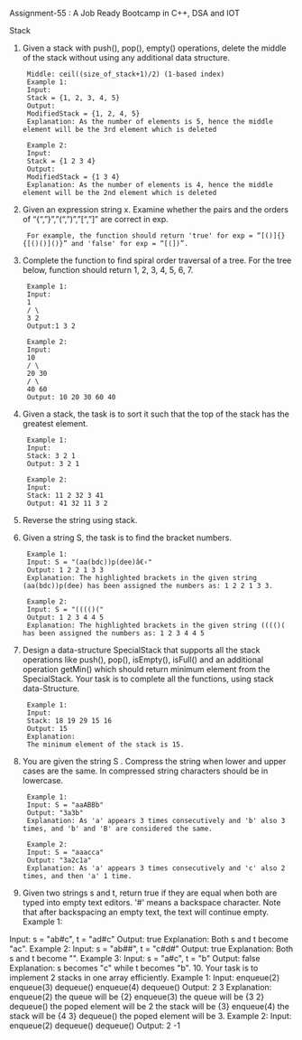 Assignment-55 : A Job Ready Bootcamp in C++, DSA and IOT

Stack

1. Given a stack with push(), pop(), empty() operations, delete the middle of the stack without using any additional data structure.
 
        Middle: ceil((size_of_stack+1)/2) (1-based index)
        Example 1:
        Input:
        Stack = {1, 2, 3, 4, 5}
        Output:
        ModifiedStack = {1, 2, 4, 5}
        Explanation: As the number of elements is 5, hence the middle element will be the 3rd element which is deleted
        
        Example 2:
        Input:
        Stack = {1 2 3 4}
        Output:
        ModifiedStack = {1 3 4}
        Explanation: As the number of elements is 4, hence the middle element will be the 2nd element which is deleted

2. Given an expression string x. Examine whether the pairs and the orders of “{“,”}”,”(“,”)”,”[“,”]” are correct in exp.

        For example, the function should return 'true' for exp = “[()]{}{[()()]()}” and 'false' for exp = “[(])”.
        
3. Complete the function to find spiral order traversal of a tree. For the tree below, function should return 1, 2, 3, 4, 5, 6, 7.

        Example 1:
        Input:
        1
        / \
        3 2
        Output:1 3 2
        
        Example 2:
        Input:
        10
        / \
        20 30
        / \
        40 60
        Output: 10 20 30 60 40

4. Given a stack, the task is to sort it such that the top of the stack has the greatest element.

        Example 1:
        Input:
        Stack: 3 2 1
        Output: 3 2 1
        
        Example 2:
        Input:
        Stack: 11 2 32 3 41
        Output: 41 32 11 3 2

5. Reverse the string using stack.

6. Given a string S, the task is to find the bracket numbers.

        Example 1:
        Input: S = "(aa(bdc))p(dee)â€‹"
        Output: 1 2 2 1 3 3
        Explanation: The highlighted brackets in the given string (aa(bdc))p(dee) has been assigned the numbers as: 1 2 2 1 3 3.
        
        Example 2:
        Input: S = "(((()("
        Output: 1 2 3 4 4 5
        Explanation: The highlighted brackets in the given string (((()( has been assigned the numbers as: 1 2 3 4 4 5

7. Design a data-structure SpecialStack that supports all the stack operations like push(), pop(), isEmpty(), isFull() and an additional operation getMin() which should return minimum element from the SpecialStack. Your task is to complete all the functions, using stack data-Structure.

        Example 1:
        Input:
        Stack: 18 19 29 15 16
        Output: 15
        Explanation:
        The minimum element of the stack is 15.

8. You are given the string S . Compress the string when lower and upper cases are the same. In compressed string characters should be in lowercase.

        Example 1:
        Input: S = "aaABBb"
        Output: "3a3b"
        Explanation: As 'a' appears 3 times consecutively and 'b' also 3 times, and 'b' and 'B' are considered the same.
        
        Example 2:
        Input: S = "aaacca"
        Output: "3a2c1a"
        Explanation: As 'a' appears 3 times consecutively and 'c' also 2 times, and then 'a' 1 time.

9. Given two strings s and t, return true if they are equal when both are typed into empty
text editors. '#' means a backspace character. Note that after backspacing an empty
text, the text will continue empty.
Example 1:

Input: s = "ab#c", t = "ad#c"
Output: true
Explanation: Both s and t become "ac".
Example 2:
Input: s = "ab##", t = "c#d#"
Output: true
Explanation: Both s and t become "".
Example 3:
Input: s = "a#c", t = "b"
Output: false
Explanation: s becomes "c" while t becomes "b".
10. Your task is to implement 2 stacks in one array efficiently.
Example 1:
Input:
enqueue(2)
enqueue(3)
dequeue()
enqueue(4)
dequeue()
Output: 2 3
Explanation:
enqueue(2) the queue will be {2}
enqueue(3) the queue will be {3 2}
dequeue() the poped element will be 2
the stack will be {3}
enqueue(4) the stack will be {4 3}
dequeue() the poped element will be 3.
Example 2:
Input:
enqueue(2)
dequeue()
dequeue()
Output: 2 -1
